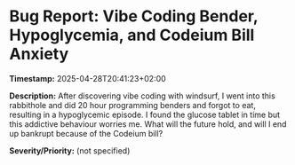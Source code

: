 # Bug Report: Vibe Coding Bender, Hypoglycemia, and Codeium Bill Anxiety

**Timestamp:** 2025-04-28T20:41:23+02:00

**Description:**
After discovering vibe coding with windsurf, I went into this rabbithole and did 20 hour programming benders and forgot to eat, resulting in a hypoglycemic episode. I found the glucose tablet in time but this addictive behaviour worries me. What will the future hold, and will I end up bankrupt because of the Codeium bill?

**Severity/Priority:** (not specified)
